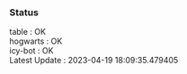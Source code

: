 ### Status


table : OK  
hogwarts : OK  
icy-bot : OK  
Latest Update : 2023-04-19 18:09:35.479405
